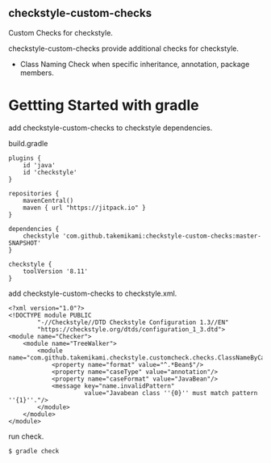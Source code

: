 checkstyle-custom-checks
---

Custom Checks for checkstyle.

checkstyle-custom-checks provide additional checks for checkstyle.

- Class Naming Check when specific inheritance, annotation, package members.


# Gettting Started with gradle

add checkstyle-custom-checks to checkstyle dependencies.

build.gradle

```
plugins {
    id 'java'
    id 'checkstyle'
}

repositories {
    mavenCentral()
    maven { url "https://jitpack.io" }
}

dependencies {
    checkstyle 'com.github.takemikami:checkstyle-custom-checks:master-SNAPSHOT'
}

checkstyle {
    toolVersion '8.11'
}
```

add checkstyle-custom-checks to checkstyle.xml.

```
<?xml version="1.0"?>
<!DOCTYPE module PUBLIC
        "-//Checkstyle//DTD Checkstyle Configuration 1.3//EN"
        "https://checkstyle.org/dtds/configuration_1_3.dtd">
<module name="Checker">
    <module name="TreeWalker">
        <module name="com.github.takemikami.checkstyle.customcheck.checks.ClassNameByCaseCheck">
            <property name="format" value="^.*Bean$"/>
            <property name="caseType" value="annotation"/>
            <property name="caseFormat" value="JavaBean"/>
            <message key="name.invalidPattern"
                     value="Javabean class ''{0}'' must match pattern ''{1}''."/>
        </module>
    </module>
</module>
```

run check.

```
$ gradle check
```
